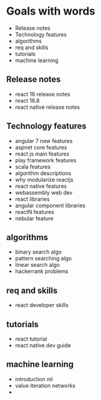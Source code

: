 # Goals with words

- Release notes
- Technology features
- algorithms
- req and skills
- tutorials
- machine learning


## Release notes
- react 16 release notes
- react 16.8
- react native release notes

## Technology features
- angular 7 new features
- aspnet core features
- react js main features
- play framework features
- scala features
- algorithm descriptions
- why modularize reactjs
- react native features
- webassembly web dev
- react libraries
- angular component libraries
- reactN features
- nebular feature

## algorithms
- binary search algo
- pattern searching algo
- linear search algo
- hackerrank problems

## req and skills
- react developer skills

## tutorials
- react tutorial
- react native dev guide

## machine learning
- introduction ml
- value iteration networks
- 
